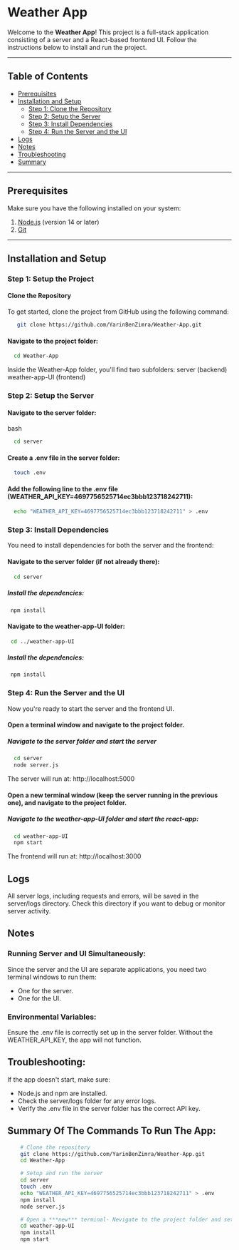 # Weather App

Welcome to the **Weather App**! This project is a full-stack application consisting of a server and a React-based frontend UI. Follow the instructions below to install and run the project.

---

## Table of Contents

- [Prerequisites](#prerequisites)
- [Installation and Setup](#installation-and-setup)
  - [Step 1: Clone the Repository](#step-1-setup-the-project)
  - [Step 2: Setup the Server](#step-2-setup-the-server)
  - [Step 3: Install Dependencies](#step-3-install-dependencies)
  - [Step 4: Run the Server and the UI](#step-4-run-the-server-and-the-ui)
- [Logs](#logs)
- [Notes](#notes)
- [Troubleshooting](#troubleshooting)
- [Summary](#Summary-Of-The-Commands-To-Run-The-App)

---

## Prerequisites

Make sure you have the following installed on your system:

1. [Node.js](https://nodejs.org/) (version 14 or later)
2. [Git](https://git-scm.com/)

---

## Installation and Setup

### Step 1: Setup the Project

#### Clone the Repository

To get started, clone the project from GitHub using the following command:

```bash
   git clone https://github.com/YarinBenZimra/Weather-App.git
```

#### Navigate to the project folder:

```bash
  cd Weather-App
```

Inside the Weather-App folder, you'll find two subfolders:
server (backend)
weather-app-UI (frontend)

### Step 2: Setup the Server

#### Navigate to the server folder:

bash

```bash
  cd server
```

#### Create a .env file in the server folder:

```bash
  touch .env
```

#### Add the following line to the .env file (WEATHER_API_KEY=4697756525714ec3bbb123718242711):

```bash
  echo "WEATHER_API_KEY=4697756525714ec3bbb123718242711" > .env
```

### Step 3: Install Dependencies

You need to install dependencies for both the server and the frontend:

#### Navigate to the server folder (if not already there):

```bash
  cd server
```

##### Install the dependencies:

```bash
 npm install
```

#### Navigate to the weather-app-UI folder:

```bash
 cd ../weather-app-UI
```

##### Install the dependencies:

```bash
 npm install
```

### Step 4: Run the Server and the UI

Now you're ready to start the server and the frontend UI.

#### Open a terminal window and navigate to the project folder.

##### Navigate to the server folder and start the server

```bash
  cd server
  node server.js
```

The server will run at: http://localhost:5000

#### Open a **new** terminal window (keep the server running in the previous one), and navigate to the project folder.

##### Navigate to the weather-app-UI folder and start the react-app:

```bash
  cd weather-app-UI
  npm start
```

The frontend will run at: http://localhost:3000

## Logs

All server logs, including requests and errors, will be saved in the server/logs directory. Check this directory if you want to debug or monitor server activity.

## Notes

### Running Server and UI Simultaneously:

Since the server and the UI are separate applications, you need two terminal windows to run them:

- One for the server.
- One for the UI.

### Environmental Variables:

Ensure the .env file is correctly set up in the server folder. Without the WEATHER_API_KEY, the app will not function.

## Troubleshooting:

If the app doesn't start, make sure:

- Node.js and npm are installed.
- Check the server/logs folder for any error logs.
- Verify the .env file in the server folder has the correct API key.

## Summary Of The Commands To Run The App:

```bash
    # Clone the repository
    git clone https://github.com/YarinBenZimra/Weather-App.git
    cd Weather-App

    # Setup and run the server
    cd server
    touch .env
    echo "WEATHER_API_KEY=4697756525714ec3bbb123718242711" > .env
    npm install
    node server.js

    # Open a ***new*** terminal- Nevigate to the project folder and setup/run the frontend
    cd weather-app-UI
    npm install
    npm start
```
